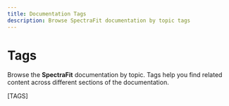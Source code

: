 ```yaml
---
title: Documentation Tags
description: Browse SpectraFit documentation by topic tags
---
```


# Tags

Browse the **SpectraFit** documentation by topic. Tags help you find related content across different sections of the documentation.

[TAGS]
